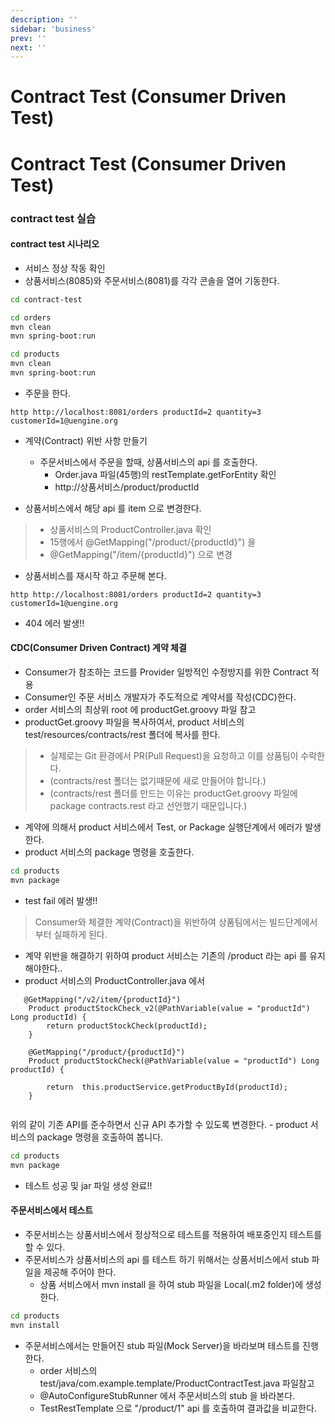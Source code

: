 ```yaml
---
description: ''
sidebar: 'business'
prev: ''
next: ''
---
```


# Contract Test (Consumer Driven Test)

# Contract Test (Consumer Driven Test)

### contract test 실습

#### contract test 시나리오
- 서비스 정상 작동 확인
- 상품서비스(8085)와 주문서비스(8081)를 각각 콘솔을 열어 기동한다.
```sh	
cd contract-test

cd orders
mvn clean
mvn spring-boot:run

cd products
mvn clean
mvn spring-boot:run
```

- 주문을 한다.
```	
http http://localhost:8081/orders productId=2 quantity=3 customerId=1@uengine.org
```

- 계약(Contract) 위반 사항 만들기
	- 주문서비스에서 주문을 할때, 상품서비스의 api 를 호출한다.
		- Order.java 파일(45행)의 restTemplate.getForEntity 확인
		- http://상품서비스/product/productId

- 상품서비스에서 해당 api 를 item 으로 변경한다.
> - 상품서비스의 ProductController.java 확인
> - 15행에서 @GetMapping("/product/{productId}") 을
> - @GetMapping("/item/{productId}") 으로 변경

- 상품서비스를 재시작 하고 주문해 본다.

```
http http://localhost:8081/orders productId=2 quantity=3 customerId=1@uengine.org
```
- 404 에러 발생!!

#### CDC(Consumer Driven Contract) 계약 체결
- Consumer가 참조하는 코드를 Provider 일방적인 수정방지를 위한 Contract 적용
- Consumer인 주문 서비스 개발자가 주도적으로 계약서를 작성(CDC)한다.
- order 서비스의 최상위 root 에 productGet.groovy 파일 참고
- productGet.groovy 파일을 복사하여서, product 서비스의 test/resources/contracts/rest 폴더에 복사를 한다.
> - 실제로는 Git 환경에서 PR(Pull Request)을 요청하고 이를 상품팀이 수락한다.
> - (contracts/rest 폴더는 없기때문에 새로 만들어야 합니다.)
> - (contracts/rest 폴더를 만드는 이유는 productGet.groovy 파일에 package contracts.rest 라고 선언했기 때문입니다.)

- 계약에 의해서 product 서비스에서 Test, or Package 실행단계에서 에러가 발생한다.
- product 서비스의 package 명령을 호출한다.
```sh
cd products
mvn package
```
- test fail 에러 발생!!
> Consumer와 체결한 계약(Contract)을 위반하여 상품팀에서는 빌드단계에서부터 실패하게 된다. 

- 계약 위반을 해결하기 위하여 product 서비스는 기존의 /product 라는 api 를 유지 해야한다..
-  product 서비스의 ProductController.java 에서 

```
   @GetMapping("/v2/item/{productId}")
    Product productStockCheck_v2(@PathVariable(value = "productId") Long productId) {
        return productStockCheck(productId);
    }

    @GetMapping("/product/{productId}")
    Product productStockCheck(@PathVariable(value = "productId") Long productId) {

        return  this.productService.getProductById(productId);
    }


```
위의 같이 기존 API를 준수하면서 신규 API 추가할 수 있도록 변경한다.
	- product 서비스의 package 명령을 호출하여 봅니다.
```sh
cd products
mvn package
```
- 테스트 성공 및 jar 파일 생성 완료!!

#### 주문서비스에서 테스트
- 주문서비스는 상품서비스에서 정상적으로 테스트를 적용하여 배포중인지 테스트를 할 수 있다.
- 주문서비스가 상품서비스의 api 를 테스트 하기 위해서는 상품서비스에서 stub 파일을 제공해 주어야 한다.
	- 상품 서비스에서 mvn install 을 하여 stub 파일을 Local(.m2 folder)에 생성한다.
```sh
cd products
mvn install
```


- 주문서비스에서는 만들어진 stub 파일(Mock Server)을 바라보며 테스트를 진행한다.
	- order 서비스의 test/java/com.example.template/ProductContractTest.java 파일참고
	- @AutoConfigureStubRunner 에서 주문서비스의 stub 을 바라본다.
	- TestRestTemplate 으로 "/product/1" api 를 호출하여 결과값을 비교한다.
